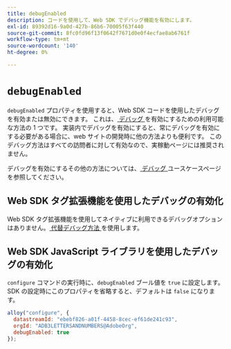 ```yaml
---
title: debugEnabled
description: コードを使用して、Web SDK でデバッグ機能を有効にします。
exl-id: 89392d16-9a0d-427b-86b6-70005f63f440
source-git-commit: 8fc0fd96f13f0642f7671d0e0f4ecfae8ab6761f
workflow-type: tm+mt
source-wordcount: '140'
ht-degree: 0%

---
```


# `debugEnabled`

`debugEnabled` プロパティを使用すると、Web SDK コードを使用したデバッグを有効または無効にできます。 これは、[&#x200B; デバッグ &#x200B;](../../use-cases/debugging.md) を有効にするための利用可能な方法の 1 つです。 実装内でデバッグを有効にすると、常にデバッグを有効にする必要がある場合に、web サイトの開発時に他の方法よりも便利です。 このデバッグ方法はすべての訪問者に対して有効なので、実稼動ページには推奨されません。

デバッグを有効にするその他の方法については、[&#x200B; デバッグ &#x200B;](../../use-cases/debugging.md) ユースケースページを参照してください。

## Web SDK タグ拡張機能を使用したデバッグの有効化

Web SDK タグ拡張機能を使用してネイティブに利用できるデバッグオプションはありません。 [&#x200B; 代替デバッグ方法 &#x200B;](../../use-cases/debugging.md) を使用します。

## Web SDK JavaScript ライブラリを使用したデバッグの有効化

`configure` コマンドの実行時に、`debugEnabled` ブール値を `true` に設定します。 SDK の設定時にこのプロパティを省略すると、デフォルトは `false` になります。

```js
alloy("configure", {
  datastreamId: "ebebf826-a01f-4458-8cec-ef61de241c93",
  orgId: "ADB3LETTERSANDNUMBERS@AdobeOrg",
  debugEnabled: true
});
```
